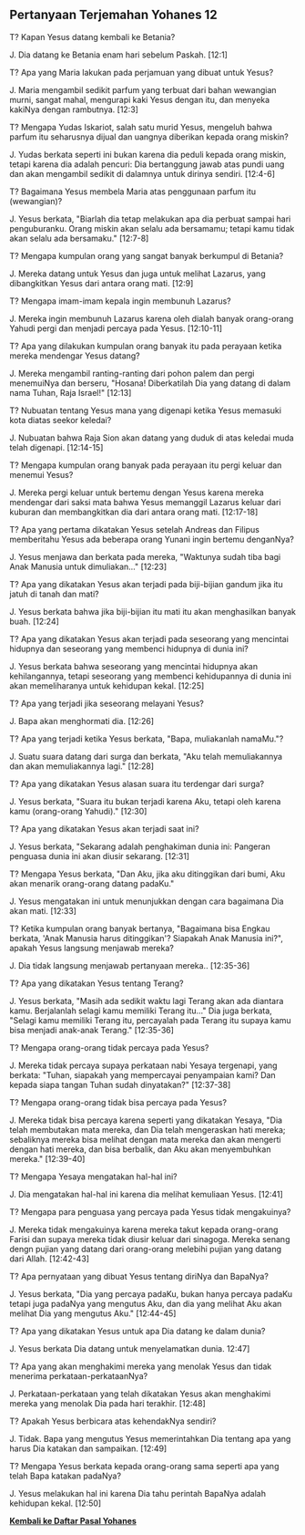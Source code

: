 ﻿## Pertanyaan Terjemahan Yohanes 12 ##

T? Kapan Yesus datang kembali ke Betania?

J. Dia datang ke Betania enam hari sebelum Paskah. [12:1]

T? Apa yang Maria lakukan pada perjamuan yang dibuat untuk Yesus?

J. Maria mengambil sedikit parfum yang terbuat dari bahan wewangian murni, sangat mahal, mengurapi kaki Yesus dengan itu, dan menyeka kakiNya dengan rambutnya. [12:3]

T? Mengapa Yudas Iskariot, salah satu murid Yesus, mengeluh bahwa parfum itu seharusnya dijual dan uangnya diberikan kepada orang miskin?

J. Yudas berkata seperti ini bukan karena dia peduli kepada orang miskin, tetapi karena dia adalah pencuri: Dia bertanggung jawab atas pundi uang dan akan mengambil sedikit di dalamnya untuk dirinya sendiri. [12:4-6]

T? Bagaimana Yesus membela Maria atas penggunaan parfum itu (wewangian)?

J. Yesus berkata, "Biarlah dia tetap melakukan apa dia perbuat sampai hari penguburanku. Orang miskin akan selalu ada bersamamu; tetapi kamu tidak akan selalu ada bersamaku." [12:7-8]

T? Mengapa kumpulan orang yang sangat banyak berkumpul di Betania?

J. Mereka datang untuk Yesus dan juga untuk melihat Lazarus, yang dibangkitkan Yesus dari antara orang mati. [12:9]

T? Mengapa imam-imam kepala ingin membunuh Lazarus?

J. Mereka ingin membunuh Lazarus karena oleh dialah banyak orang-orang Yahudi pergi dan menjadi percaya pada Yesus. [12:10-11]

T? Apa yang dilakukan kumpulan orang banyak itu pada perayaan ketika mereka mendengar Yesus datang?

J. Mereka mengambil ranting-ranting dari pohon palem dan pergi menemuiNya dan berseru, "Hosana! Diberkatilah Dia yang datang di dalam nama Tuhan, Raja Israel!" [12:13]

T? Nubuatan tentang Yesus mana yang digenapi ketika Yesus memasuki kota diatas seekor keledai?

J. Nubuatan bahwa Raja Sion akan datang yang duduk di atas keledai muda telah digenapi. [12:14-15]

T? Mengapa kumpulan orang banyak pada perayaan itu pergi keluar dan menemui Yesus?

J. Mereka pergi keluar untuk bertemu dengan Yesus karena mereka mendengar dari saksi mata bahwa Yesus memanggil Lazarus keluar dari kuburan dan membangkitkan dia dari antara orang mati. [12:17-18]

T? Apa yang pertama dikatakan Yesus setelah Andreas dan Filipus memberitahu Yesus ada beberapa orang Yunani ingin bertemu denganNya?

J. Yesus menjawa dan berkata pada mereka, "Waktunya sudah tiba bagi Anak Manusia untuk dimuliakan..." [12:23]

T? Apa yang dikatakan Yesus akan terjadi pada biji-bijian gandum jika itu jatuh di tanah dan mati?

J. Yesus berkata bahwa jika biji-bijian itu mati itu akan menghasilkan banyak buah. [12:24]

T? Apa yang dikatakan Yesus akan terjadi pada seseorang yang mencintai hidupnya dan seseorang yang membenci hidupnya di dunia ini?

J. Yesus berkata bahwa seseorang yang mencintai hidupnya akan kehilangannya, tetapi seseorang yang membenci kehidupannya di dunia ini akan memeliharanya untuk kehidupan kekal. [12:25]

T? Apa yang terjadi jika seseorang melayani Yesus?

J. Bapa akan menghormati dia. [12:26]

T? Apa yang terjadi ketika Yesus berkata, "Bapa, muliakanlah namaMu."?

J. Suatu suara datang dari surga dan berkata, "Aku telah memuliakannya dan akan memuliakannya lagi." [12:28]

T? Apa yang dikatakan Yesus alasan suara itu terdengar dari surga?

J. Yesus berkata, "Suara itu bukan terjadi karena Aku, tetapi oleh karena kamu (orang-orang Yahudi)." [12:30]

T? Apa yang dikatakan Yesus akan terjadi saat ini?

J. Yesus berkata, "Sekarang adalah penghakiman dunia ini: Pangeran penguasa dunia ini akan diusir sekarang. [12:31]

T? Mengapa Yesus berkata, "Dan Aku, jika aku ditinggikan dari bumi, Aku akan menarik orang-orang datang padaKu."

J. Yesus mengatakan ini untuk menunjukkan dengan cara bagaimana Dia akan mati. [12:33]

T? Ketika kumpulan orang banyak bertanya, "Bagaimana bisa Engkau berkata, 'Anak Manusia harus ditinggikan'? Siapakah Anak Manusia ini?", apakah Yesus langsung menjawab mereka?

J. Dia tidak langsung menjawab pertanyaan mereka.. [12:35-36]

T? Apa yang dikatakan Yesus tentang Terang?

J. Yesus berkata, "Masih ada sedikit waktu lagi Terang akan ada diantara kamu. Berjalanlah selagi kamu memiliki Terang itu..." Dia juga berkata, "Selagi kamu memiliki Terang itu, percayalah pada Terang itu supaya kamu bisa menjadi anak-anak Terang." [12:35-36]

T? Mengapa orang-orang tidak percaya pada Yesus?

J. Mereka tidak percaya supaya perkataan nabi Yesaya tergenapi, yang berkata: "Tuhan, siapakah yang mempercayai penyampaian kami? Dan kepada siapa tangan Tuhan sudah dinyatakan?" [12:37-38]

T? Mengapa orang-orang tidak bisa percaya pada Yesus?

J. Mereka tidak bisa percaya karena seperti yang dikatakan Yesaya, "Dia telah membutakan mata mereka, dan Dia telah mengeraskan hati mereka; sebaliknya mereka bisa melihat dengan mata mereka dan akan mengerti dengan hati mereka, dan bisa berbalik, dan Aku akan menyembuhkan mereka." [12:39-40]

T? Mengapa Yesaya mengatakan hal-hal ini?

J. Dia mengatakan hal-hal ini karena dia melihat kemuliaan Yesus. [12:41]

T? Mengapa para penguasa yang percaya pada Yesus tidak mengakuinya?

J. Mereka tidak mengakuinya karena mereka takut kepada orang-orang Farisi dan supaya mereka tidak diusir keluar dari sinagoga. Mereka senang dengn pujian yang datang dari orang-orang melebihi pujian yang datang dari Allah. [12:42-43]

T? Apa pernyataan yang dibuat Yesus tentang diriNya dan BapaNya?

J. Yesus berkata, "Dia yang percaya padaKu, bukan hanya percaya padaKu tetapi juga padaNya yang mengutus Aku, dan dia yang melihat Aku akan melihat Dia yang mengutus Aku." [12:44-45]

T? Apa yang dikatakan Yesus untuk apa Dia datang ke dalam dunia?

J. Yesus berkata Dia datang untuk menyelamatkan dunia. 12:47]

T? Apa yang akan menghakimi mereka yang menolak Yesus dan tidak menerima perkataan-perkataanNya?

J. Perkataan-perkataan yang telah dikatakan Yesus akan menghakimi mereka yang menolak Dia pada hari terakhir. [12:48]

T? Apakah Yesus berbicara atas kehendakNya sendiri?

J. Tidak. Bapa yang mengutus Yesus memerintahkan Dia tentang apa yang harus Dia katakan dan sampaikan. [12:49]

T? Mengapa Yesus berkata kepada orang-orang sama seperti apa yang telah Bapa katakan padaNya?

J. Yesus melakukan hal ini karena Dia tahu perintah BapaNya adalah kehidupan kekal. [12:50]

__[Kembali ke Daftar Pasal Yohanes](./)__

